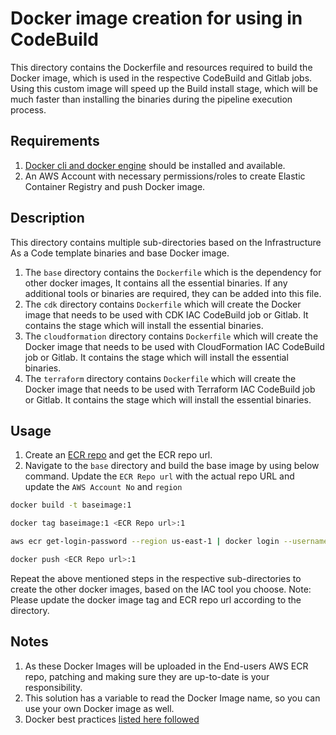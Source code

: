 # Docker image creation for using in CodeBuild
This directory contains the Dockerfile and resources required to build the Docker image, which is used in the respective CodeBuild and Gitlab jobs. Using this custom image will speed up the Build install stage, which will be much faster than installing the binaries during the pipeline execution process.

## Requirements
1. [Docker cli and docker engine](https://docs.docker.com/engine/install/) should be installed and available.
2. An AWS Account with necessary permissions/roles to create Elastic Container Registry and push Docker image.

## Description
This directory contains multiple sub-directories based on the Infrastructure As a Code template binaries and base Docker image. 
1. The `base` directory contains the `Dockerfile` which is the dependency for other docker images, It contains all the essential binaries. If any additional tools or binaries are required, they can be added into this file.
2. The `cdk` directory contains `Dockerfile` which will create the Docker image that needs to be used with CDK IAC CodeBuild job or Gitlab. It contains the stage which will install the essential binaries.
3. The `cloudformation` directory contains `Dockerfile` which will create the Docker image that needs to be used with CloudFormation IAC CodeBuild job or Gitlab. It contains the stage which will install the essential binaries.
4. The `terraform` directory contains `Dockerfile` which will create the Docker image that needs to be used with Terraform IAC CodeBuild job or Gitlab. It contains the stage which will install the essential binaries.

## Usage
1. Create an [ECR repo](https://docs.aws.amazon.com/cli/latest/reference/ecr/create-repository.html) and get the ECR repo url.
2. Navigate to the `base` directory and build the base image by using below command. Update the `ECR Repo url` with the actual repo URL and update the `AWS Account No` and `region`
```sh
docker build -t baseimage:1

docker tag baseimage:1 <ECR Repo url>:1

aws ecr get-login-password --region us-east-1 | docker login --username AWS --password-stdin <AWS Account No>.dkr.ecr.<region>.amazonaws.com

docker push <ECR Repo url>:1
```

Repeat the above mentioned steps in the respective sub-directories to create the other docker images, based on the IAC tool you choose. 
Note: Please update the docker image tag and ECR repo url according to the directory.

## Notes
1. As these Docker Images will be uploaded in the End-users AWS ECR repo, patching and making sure they are up-to-date is your responsibility.
2. This solution has a variable to read the Docker Image name, so you can use your own Docker image as well.
3. Docker best practices [listed here followed](https://docs.docker.com/develop/develop-images/dockerfile_best-practices/)
   
